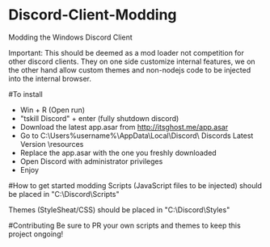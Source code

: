 # Discord-Client-Modding
Modding the Windows Discord Client

Important: This should be deemed as a mod loader not competition for other discord clients. They on one side customize internal features, we on the other hand allow custom themes and non-nodejs code to be injected into the internal browser.  

#To install
- Win + R (Open run)
- "tskill Discord" + enter (fully shutdown discord) 
- Download the latest app.asar from http://itsghost.me/app.asar
- Go to C:\Users\%username%\AppData\Local\Discord\ Discords Latest Version \resources
- Replace the app.asar with the one you freshly downloaded 
- Open Discord with administrator privileges
- Enjoy

#How to get started modding
Scripts (JavaScript files to be injected) should be placed in "C:\Discord\Scripts"

Themes (StyleSheat/CSS) should be placed in "C:\Discord\Styles"

#Contributing
Be sure to PR your own scripts and themes to keep this project ongoing!

